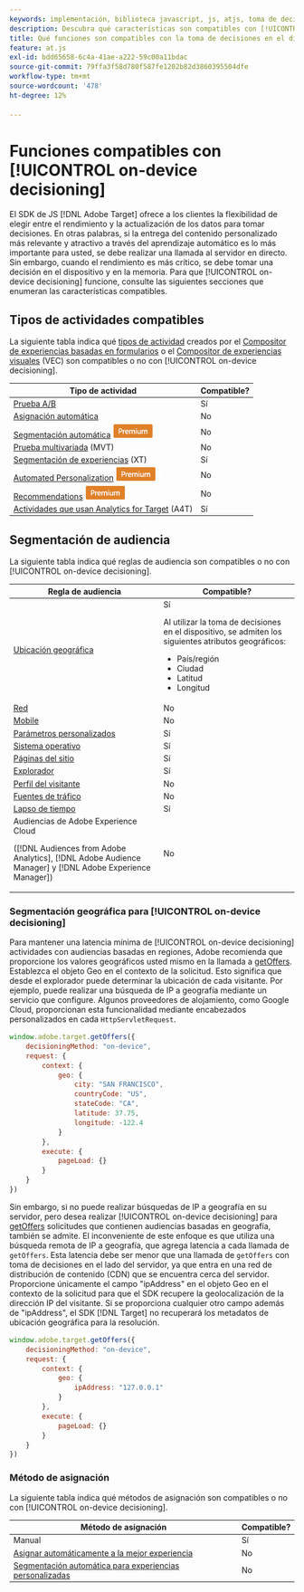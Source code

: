 ```yaml
---
keywords: implementación, biblioteca javascript, js, atjs, toma de decisiones en el dispositivo, toma de decisiones en el dispositivo, funciones compatibles, $8
description: Descubra qué características son compatibles con [!UICONTROL on-device decisioning].
title: Qué funciones son compatibles con la toma de decisiones en el dispositivo
feature: at.js
exl-id: bdd65658-6c4a-41ae-a222-59c00a11bdac
source-git-commit: 79ffa3f58d780f587fe1202b82d3860395504dfe
workflow-type: tm+mt
source-wordcount: '478'
ht-degree: 12%

---
```


# Funciones compatibles con [!UICONTROL on-device decisioning]

El SDK de JS [!DNL Adobe Target] ofrece a los clientes la flexibilidad de elegir entre el rendimiento y la actualización de los datos para tomar decisiones. En otras palabras, si la entrega del contenido personalizado más relevante y atractivo a través del aprendizaje automático es lo más importante para usted, se debe realizar una llamada al servidor en directo. Sin embargo, cuando el rendimiento es más crítico, se debe tomar una decisión en el dispositivo y en la memoria. Para que [!UICONTROL on-device decisioning] funcione, consulte las siguientes secciones que enumeran las características compatibles.

## Tipos de actividades compatibles

La siguiente tabla indica qué [tipos de actividad](https://experienceleague.adobe.com/docs/target/using/activities/target-activities-guide.html) creados por el [Compositor de experiencias basadas en formularios](https://experienceleague.adobe.com/docs/target/using/experiences/form-experience-composer.html) o el [Compositor de experiencias visuales](https://experienceleague.adobe.com/docs/target/using/experiences/vec/visual-experience-composer.html) (VEC) son compatibles o no con [!UICONTROL on-device decisioning].

| Tipo de actividad | Compatible? |
| --- | --- |
| [Prueba A/B](https://experienceleague.adobe.com/docs/target/using/activities/abtest/test-ab.html) | Sí |
| [Asignación automática](https://experienceleague.adobe.com/docs/target/using/activities/auto-allocate/automated-traffic-allocation.html) | No |
| [Segmentación automática](https://experienceleague.adobe.com/docs/target/using/activities/auto-target/auto-target-to-optimize.html) ![Premium](../../../assets/premium.png) | No |
| [Prueba multivariada](https://experienceleague.adobe.com/docs/target/using/activities/multivariate-test/multivariate-testing.html) (MVT) | No |
| [Segmentación de experiencias](https://experienceleague.adobe.com/docs/target/using/activities/experience-targeting/experience-target.html) (XT) | Sí |
| [Automated Personalization](https://experienceleague.adobe.com/docs/target/using/activities/automated-personalization/automated-personalization.html) ![Premium](../../../assets/premium.png) | No |
| [Recommendations](https://experienceleague.adobe.com/docs/target/using/recommendations/recommendations.html) ![Premium](../../../assets/premium.png) | No |
| [Actividades que usan Analytics for Target](https://experienceleague.adobe.com/docs/target/using/integrate/a4t/a4t.html?) (A4T) | Sí |

## Segmentación de audiencia

La siguiente tabla indica qué reglas de audiencia son compatibles o no con [!UICONTROL on-device decisioning].

| Regla de audiencia | Compatible? |
| --- | --- |
| [Ubicación geográfica](https://experienceleague.adobe.com/docs/target/using/audiences/create-audiences/categories-audiences/geo.html) | Sí<P>Al utilizar la toma de decisiones en el dispositivo, se admiten los siguientes atributos geográficos:<ul><li>País/región</li><li>Ciudad</li><li>Latitud</li><li>Longitud</li></ul> |
| [Red](https://experienceleague.adobe.com/docs/target/using/audiences/create-audiences/categories-audiences/network.html) | No |
| [Mobile](https://experienceleague.adobe.com/docs/target/using/audiences/create-audiences/categories-audiences/mobile.html) | No |
| [Parámetros personalizados](https://experienceleague.adobe.com/docs/target/using/audiences/create-audiences/categories-audiences/custom-parameters.html) | Sí |
| [Sistema operativo](https://experienceleague.adobe.com/docs/target/using/audiences/create-audiences/categories-audiences/operating-system.html) | Sí |
| [Páginas del sitio](https://experienceleague.adobe.com/docs/target/using/audiences/create-audiences/categories-audiences/site-pages.html) | Sí |
| [Explorador](https://experienceleague.adobe.com/docs/target/using/audiences/create-audiences/categories-audiences/browser.html) | Sí |
| [Perfil del visitante](https://experienceleague.adobe.com/docs/target/using/audiences/create-audiences/categories-audiences/visitor-profile.html) | No |
| [Fuentes de tráfico](https://experienceleague.adobe.com/docs/target/using/audiences/create-audiences/categories-audiences/traffic-sources.html) | No |
| [Lapso de tiempo](https://experienceleague.adobe.com/docs/target/using/audiences/create-audiences/categories-audiences/time-frame.html) | Sí |
| Audiencias de Adobe Experience Cloud<P>([!DNL Audiences from Adobe Analytics], [!DNL Adobe Audience Manager] y [!DNL Adobe Experience Manager]) | No |

### Segmentación geográfica para [!UICONTROL on-device decisioning]

Para mantener una latencia mínima de [!UICONTROL on-device decisioning] actividades con audiencias basadas en regiones, Adobe recomienda que proporcione los valores geográficos usted mismo en la llamada a [getOffers](/help/dev/implement/client-side/atjs/atjs-functions/adobe-target-getoffers-atjs-2.md). Establezca el objeto Geo en el contexto de la solicitud. Esto significa que desde el explorador puede determinar la ubicación de cada visitante. Por ejemplo, puede realizar una búsqueda de IP a geografía mediante un servicio que configure. Algunos proveedores de alojamiento, como Google Cloud, proporcionan esta funcionalidad mediante encabezados personalizados en cada `HttpServletRequest`.

```javascript {line-numbers="true"}
window.adobe.target.getOffers({ 
    decisioningMethod: "on-device", 
    request: { 
        context: { 
            geo: { 
                city: "SAN FRANCISCO", 
                countryCode: "US", 
                stateCode: "CA", 
                latitude: 37.75, 
                longitude: -122.4 
            } 
        }, 
        execute: { 
            pageLoad: {} 
        } 
    } 
})
```

Sin embargo, si no puede realizar búsquedas de IP a geografía en su servidor, pero desea realizar [!UICONTROL on-device decisioning] para [getOffers](/help/dev/implement/client-side/atjs/atjs-functions/adobe-target-getoffers-atjs-2.md) solicitudes que contienen audiencias basadas en geografía, también se admite. El inconveniente de este enfoque es que utiliza una búsqueda remota de IP a geografía, que agrega latencia a cada llamada de `getOffers`. Esta latencia debe ser menor que una llamada de `getOffers` con toma de decisiones en el lado del servidor, ya que entra en una red de distribución de contenido (CDN) que se encuentra cerca del servidor. Proporcione únicamente el campo &quot;ipAddress&quot; en el objeto Geo en el contexto de la solicitud para que el SDK recupere la geolocalización de la dirección IP del visitante. Si se proporciona cualquier otro campo además de &quot;ipAddress&quot;, el SDK [!DNL Target] no recuperará los metadatos de ubicación geográfica para la resolución.

```javascript {line-numbers="true"}
window.adobe.target.getOffers({ 
    decisioningMethod: "on-device", 
    request: { 
        context: { 
            geo: { 
                ipAddress: "127.0.0.1" 
            } 
        }, 
        execute: { 
            pageLoad: {} 
        } 
    } 
})
```

### Método de asignación

La siguiente tabla indica qué métodos de asignación son compatibles o no con [!UICONTROL on-device decisioning].

| Método de asignación | Compatible? |
| --- | --- |
| Manual | Sí |
| [Asignar automáticamente a la mejor experiencia](https://experienceleague.adobe.com/docs/target/using/activities/auto-allocate/automated-traffic-allocation.html) | No |
| [Segmentación automática para experiencias personalizadas](https://experienceleague.adobe.com/docs/target/using/activities/auto-target/auto-target-to-optimize.html) | No |
